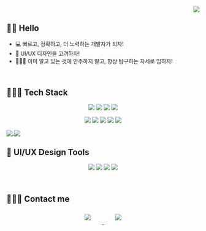 <p align="right">
<a href="https://hits.seeyoufarm.com"><img src="https://hits.seeyoufarm.com/api/count/incr/badge.svg?url=https%3A%2F%2Fgithub.com%2Fredcatsh%2Fsonghee&count_bg=%23DFA5FF&title_bg=%23FFB1D3&icon=github.svg&icon_color=%239DE8FF&title=hits&edge_flat=false"/></a>
</p>


## 👋🏻 Hello

- 💻   빠르고, 정확하고, 더 노력하는 개발자가 되자!
- 🎨   UI/UX 디자인을 고려하자!
- 👩🏻‍🏫   이미 알고 있는 것에 안주하지 말고, 항상 탐구하는 자세로 임하자!

<br>

## 👩🏻‍💻 Tech Stack 


<p align="center">
    <img src="https://img.shields.io/badge/Javascript-F7DF1E?style=flat-square&logo=javascript&logoColor=white"/>
    <img src="https://img.shields.io/badge/Typescript-3178C6?style=flat-square&logo=typescript&logoColor=white"/>
    <img src="https://img.shields.io/badge/React-61DAFB?style=flat-square&logo=React&logoColor=white"/>    
    <img src="https://img.shields.io/badge/Next.js-000000?style=flat-square&logo=Next.js&logoColor=white"/>
   
</p>
<p align="center">
   <img src="https://img.shields.io/badge/HTML-E34F26?style=flat-square&logo=html5&logoColor=white"/>
    <img src="https://img.shields.io/badge/CSS3-1572B6?style=flat-square&logo=css3&logoColor=white"/>
    <img src="https://img.shields.io/badge/Emotion-FE5196?style=flat-square&logo=emotion&logoColor=white"/>
    <img src="https://img.shields.io/badge/GraphQL-E10098?style=flat-square&logo=graphql&logoColor=white"/>
  <img src="https://img.shields.io/badge/Apollo Client-311C87?style=flat-square&logo=Apollo GraphQL&logoColor=white"/>
  </p>

<a href="https://github.com/anuraghazra/github-readme-stats">
  <img align="center" src="https://github-readme-stats.vercel.app/api/top-langs/?username=redcatsh&langs_count=5">
</a>
<a href="https://github.com/anuraghazra/github-readme-stats">
  <img align="center" src="https://github-readme-stats.vercel.app/api?username=redcatsh&count_private=true&show_icons=true&theme=buefy" />
</a>
<br>

## 🎨 UI/UX Design Tools

<p align="center">
   <img src="https://img.shields.io/badge/Adobe Photoshop-31A8FF?style=flat-square&logo=adobephotoshop&logoColor=white"/>
   <img src="https://img.shields.io/badge/Adobe Illustrator-FF9A00?style=flat-square&logo=adobeillustrator&logoColor=white"/>
   <img src="https://img.shields.io/badge/Adobe XD-FF61F6?style=flat-square&logo=adobexd&logoColor=white"/>
   <img src="https://img.shields.io/badge/Figma-F24E1E?style=flat-square&logo=figma&logoColor=white"/>
  </p>

<br>

## 🙋🏻‍♀️ Contact me

<div align="center">
    <a href="mailto:songhee176@gmail.com">
        <img 
            src="https://img.shields.io/badge/Gmail-D14836?style=for-the-badge&logo=gmail&logoColor=white"
            style="height: auto; margin-left: 20px; margin-right: 20px; padding: 10px;"/>
    </a>
    <a href="https://instagram.com/badassong">
        <img 
            src="https://img.shields.io/badge/Instagram-E4405F?style=for-the-badge&logo=instagram&logoColor=white&link=https://instagram.com/badassong/"
            style="height: auto; margin-left: 20px; margin-right: 20px; padding: 10px;"/>
    </a>
    
</div>
